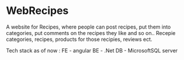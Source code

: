 # WebRecipes

A website for Recipes, where people can post recipes, put them into categories, put comments on the recipes they like and so on..
Recepie categories, recipes, products for those recipies, reviews ect.

Tech stack as of now :
FE - angular
BE - .Net
DB - MicrosoftSQL server